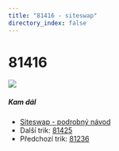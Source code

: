 ```yaml
---
title: "81416 - siteswap"
directory_index: false
---
```


# 81416

![](/animace/siteswap/81416.gif)

##### Kam dál

- [Siteswap - podrobný návod](/siteswap.html "Podrobné vysvětlení siteswapů..")
- Další trik: [81425](81425.html "Siteswap 81425")
- Předchozí trik: [81236](81236.html "Siteswap 81236")

